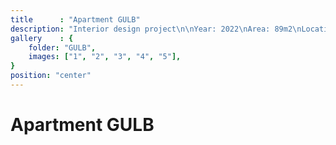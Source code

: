 ```yaml
---
title      : "Apartment GULB"
description: "Interior design project\n\nYear: 2022\nArea: 89m2\nLocation: Gulbene, Latvia"
gallery    : {
    folder: "GULB",
    images: ["1", "2", "3", "4", "5"],
}
position: "center"
---
```

# Apartment GULB